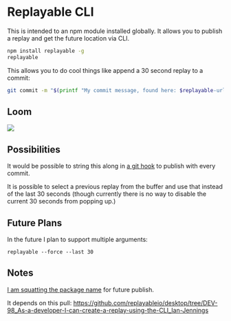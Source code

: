 # Replayable CLI

This is intended to an npm module installed globally. It allows you to publish a replay and get the future location via CLI.

```sh
npm install replayable -g
replayable
```

This allows you to do cool things like append a 30 second replay to a commit:

```sh
git commit -m "$(printf "My commit message, found here: $replayable-url" ; replayable)"
```

## Loom

<a href="https://www.loom.com/share/1d033f698d844d958255a907b31be47b">
  <img style="max-width:300px;" src="https://cdn.loom.com/sessions/thumbnails/1d033f698d844d958255a907b31be47b-with-play.gif">
</a>

## Possibilities

It would be possible to string this along in [a git hook](https://git-scm.com/book/en/v2/Customizing-Git-Git-Hooks) to publish with every commit.

It is possible to select a previous replay from the buffer and use that instead of the last 30 seconds (though currently there is no way to disable the current 30 seconds from popping up.)

## Future Plans

In the future I plan to support multiple arguments:

```
replayable --force --last 30
```

## Notes

[I am squatting the package name](https://www.npmjs.com/package/replayable) for future publish.

It depends on this pull:
https://github.com/replayableio/desktop/tree/DEV-98_As-a-developer-I-can-create-a-replay-using-the-CLI_Ian-Jennings
